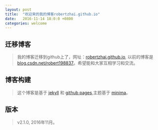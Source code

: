 ```yaml
---
layout: post
title:  "欢迎来的我的博客robertzhai.github.io"
date:   2016-11-14 18:0:0 +0800
categories: welcome
---
```


## 迁移博客
>我的博客迁移到github上了，网址：[robertzhai.github.io](https://robertzhai.github.io/), 以前的博客是
[blog.csdn.net/robert198837](http://blog.csdn.net/robert198837)。希望能和大家互相学习和交流。    

## 博客构建
>这个博客是基于 [jekyll](https://jekyllrb.com/docs/quickstart/) 和 [github pages](https://pages.github.com/),主题基于
 [minima](https://github.com/jekyll/minima)。

## 版本
> v2.1.0, 2016年11月。

